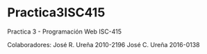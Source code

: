 # Practica3ISC415
Practica 3 - Programación Web ISC-415

Colaboradores:
José R. Ureña 2010-2196
José C. Ureña 2016-0138
